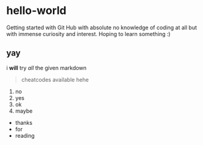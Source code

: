 # hello-world
Getting started with Git Hub with absolute no knowledge of coding at all but with immense curiosity and interest. Hoping to learn something :)
## yay
i **will** try *all* the given markdown 
>cheatcodes available hehe
1. no
2. yes
3. ok
4. maybe
- thanks
- for
- reading

